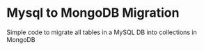 # Mysql to MongoDB Migration
Simple code to migrate all tables in a MySQL DB into collections in MongoDB

